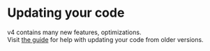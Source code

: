 # Updating your code

v4 contains many new features, optimizations.\
Visit [the guide](https://distube.js.org/guide/additional-info/update.html) for help with updating your code from older versions.
